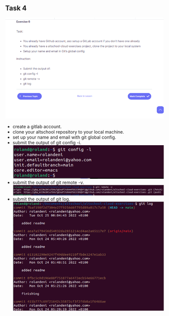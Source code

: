 ## Task 4
![image file](images/shot1.png)
+ create a gitlab account.
+ clone your altschool repository to your local machine.
+ set up your name and email with git global config. 
+ submit the output of git config -i.
![image file](images/shot2.png)
+ submit the output of git remote -v.
![image file](images/shot3.png)
+ submit the output of git log. 
![image file](images/shot4.png)

